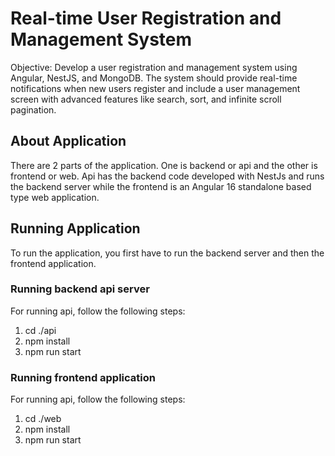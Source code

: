 # Real-time User Registration and Management System

Objective: Develop a user registration and management system using Angular, NestJS, and MongoDB. The system should provide real-time notifications when new users register and include a user management screen with advanced features like search, sort, and infinite scroll pagination.


## About Application

There are 2 parts of the application. One is backend or api and the other is frontend or web. Api has the backend code developed with NestJs and runs the backend server while the frontend is an Angular 16 standalone based type web application.


## Running Application

To run the application, you first have to run the backend server and then the frontend application. 

### Running backend api server

For running api, follow the following steps:

1. cd ./api
2. npm install
3. npm run start

### Running frontend application

For running api, follow the following steps:

1. cd ./web
2. npm install
3. npm run start